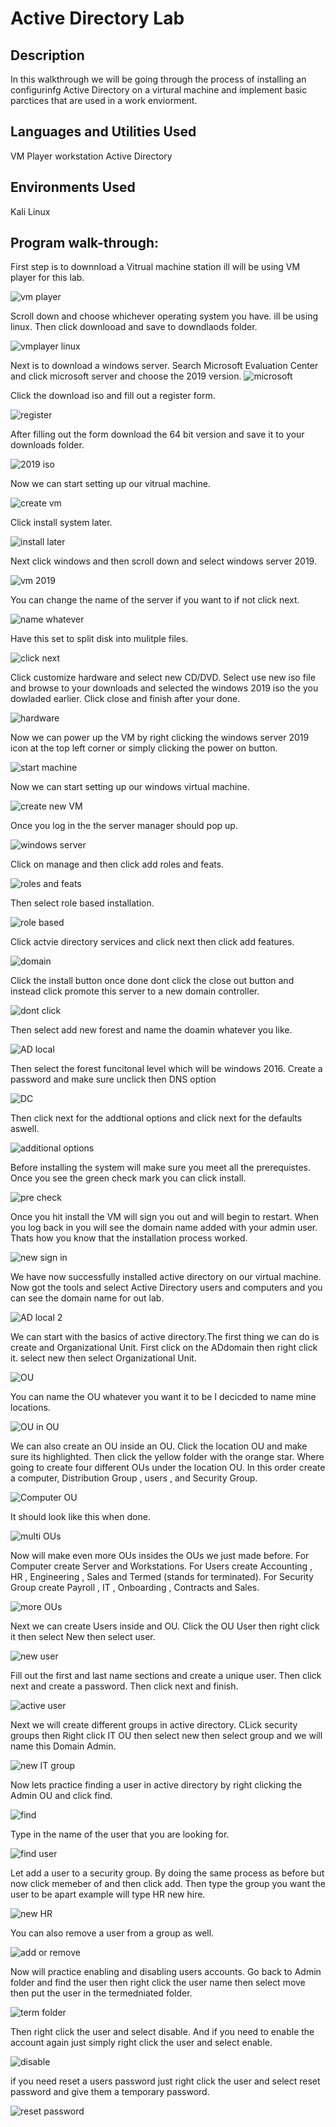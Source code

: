 <h1>Active Directory Lab</h1>



<h2>Description</h2>
In this walkthrough we will be going through the process of installing an configurinfg Active Directory on a virtural machine and implement basic parctices that are used in a work enviorment.
<br />


<h2>Languages and Utilities Used</h2>
VM Player workstation Active Directory


<h2>Environments Used </h2>

Kali Linux <b></b> 

<h2>Program walk-through:</h2>

<p align="center">

First step is to downnload a Vitrual machine station ill will be using VM player for this lab.

![vm player](https://github.com/Donjon3000/NessusTenableLab/assets/140426313/ffb9d1ff-7de2-40d8-b39c-5a9efd270caf)

Scroll down and choose whichever operating system you have. ill be using linux. Then click downlooad and save to downdlaods folder.

![vmplayer linux](https://github.com/Donjon3000/NessusTenableLab/assets/140426313/d4df0105-048a-4ae0-9413-31e2acb9c312)

Next is to download a windows server. Search Microsoft Evaluation Center and click microsoft server and choose the 2019 version.
![microsoft ](https://github.com/Donjon3000/NessusTenableLab/assets/140426313/0b225956-9538-497c-a0a4-50086833ff05)

Click the download iso and fill out a register form. 

![register](https://github.com/Donjon3000/NessusTenableLab/assets/140426313/3b81e909-230b-4743-a02b-121d511f45ca)

After filling out the form download the 64 bit version and save it to your downloads folder.

![2019 iso](https://github.com/Donjon3000/NessusTenableLab/assets/140426313/418d62cd-5ef7-47bd-a237-3c096451db5a)

Now we can start setting up our vitrual machine. 

![create vm](https://github.com/Donjon3000/NessusTenableLab/assets/140426313/d40330ed-6bfb-43f5-ae86-118fc868e35c)

Click install system later.

![install later](https://github.com/Donjon3000/NessusTenableLab/assets/140426313/74c73357-5c50-49b6-8a3a-5e9f4b8f7c42)

Next click windows and then scroll down and select windows server 2019.

![vm 2019](https://github.com/Donjon3000/NessusTenableLab/assets/140426313/e665f565-3de2-4719-ab6d-d2f54743f017)

You can change the name of the server if you want to if not click next.

![name whatever](https://github.com/Donjon3000/NessusTenableLab/assets/140426313/cfab5b33-0ef5-4841-a448-02551c2e24db)

Have this set to split disk into mulitple files.

![click next](https://github.com/Donjon3000/NessusTenableLab/assets/140426313/33c804e1-f69b-4765-bf95-f2869b2bfc99)

Click customize hardware and select new CD/DVD. Select use new iso file and browse to your downloads and selected the windows 2019 iso the you dowladed earlier. Click close and finish after your done.

![hardware](https://github.com/Donjon3000/NessusTenableLab/assets/140426313/e65a00e8-a5ea-4670-8d26-decf82d7380f)

Now we can power up the VM by right clicking the windows server 2019 icon at the top left corner or simply clicking the power on button.

![start machine](https://github.com/Donjon3000/NessusTenableLab/assets/140426313/b00f679a-72ff-4e6b-872e-ff5623b93e87)

Now we can start setting up our windows virtual machine.

![create new VM](https://github.com/Donjon3000/NessusTenableLab/assets/140426313/b250ddc4-474e-4a13-8a9f-680141a5894f)

Once you log in the the server manager should pop up. 

![windows server](https://github.com/Donjon3000/NessusTenableLab/assets/140426313/445a2f9b-1f38-4cb1-8f76-7de617f86560)

Click on manage and then click add roles and feats.

![roles and feats](https://github.com/Donjon3000/NessusTenableLab/assets/140426313/1f5b5084-5d83-4c96-b4f6-61b43d3a189d)

Then select role based installation. 

![role based](https://github.com/Donjon3000/NessusTenableLab/assets/140426313/7832420b-9ddb-4f42-a199-93cb374e6850)

Click actvie directory services and click next then click add features.

![domain](https://github.com/Donjon3000/NessusTenableLab/assets/140426313/97cf2d7c-5e83-4a0d-8e3a-2bcf41ba8dc2)

Click the install button once done dont click the close out button and instead click promote this server to a new domain controller.

![dont click](https://github.com/Donjon3000/NessusTenableLab/assets/140426313/596d44d0-1643-48e6-944d-be3a7e5a5be3)

Then select add new forest and name the doamin whatever you like.

![AD local](https://github.com/Donjon3000/NessusTenableLab/assets/140426313/7bb174e4-b47d-4196-8b54-db1de6d31eab)

Then select the forest funcitonal level which will be windows 2016. Create a password and make sure unclick then DNS option

![DC](https://github.com/Donjon3000/NessusTenableLab/assets/140426313/851de2c0-cbdd-49ed-b364-64891702af2d)

Then click next for the addtional options and click next for the defaults aswell.

![additional options](https://github.com/Donjon3000/NessusTenableLab/assets/140426313/77355bab-0a2c-41a7-bb6a-9a5ffa5f5bdb)

Before installing the system will make sure you meet all the prerequistes. Once you see the green check mark you can click install.

![pre check](https://github.com/Donjon3000/NessusTenableLab/assets/140426313/33e2b670-2080-4a0b-8429-e7e961240342)

Once you hit install the VM will sign you out and will begin to restart. When you log back in you will see the domain name added with your admin user. Thats how you know that the installation process worked.

![new sign in](https://github.com/Donjon3000/NessusTenableLab/assets/140426313/ca293eca-42ac-48f0-954b-fbfb020c66f3)

We have now successfully installed active directory on our virtual machine. Now got the tools and select Active Directory users and computers and you can see the domain name for out lab.

![AD local 2](https://github.com/Donjon3000/NessusTenableLab/assets/140426313/472f1d75-5ec7-4d8c-802c-56d2e47a14f1)

 We can start with the basics of active directory.The first thing we can do is create and Organizational Unit. First click on the ADdomain then right click it. select new then select Organizational Unit.

![OU](https://github.com/Donjon3000/NessusTenableLab/assets/140426313/b98d1073-1c6e-42a3-975e-eadaa8501555)

You can name the OU whatever you want it to be I decicded to name mine locations.

![OU in OU](https://github.com/Donjon3000/NessusTenableLab/assets/140426313/731ab8c4-8d26-4d15-89ef-6f837974b406)

We can also create an OU inside an OU. Click the location OU and make sure its highlighted. Then click the yellow folder with the orange star. Where going to create four different OUs under the location OU. In this order create a computer, Distribution Group , users , and Security Group.

![Computer OU](https://github.com/Donjon3000/NessusTenableLab/assets/140426313/cfcd2eba-b60c-4d1a-9124-8dc5b35f013b)

It should look like this when done.

![multi OUs](https://github.com/Donjon3000/NessusTenableLab/assets/140426313/21e55f73-1bc0-44d1-9eef-5a4c715315a0)

Now will make even more OUs insides the OUs we just made before. For Computer create Server and Workstations. For Users create Accounting , HR , Engineering , Sales and Termed (stands for terminated). For Security Group create Payroll , IT , Onboarding , Contracts and Sales.

![more OUs](https://github.com/Donjon3000/NessusTenableLab/assets/140426313/221a7071-1aa3-4db3-b7a6-aff465ba2af6)

Next we can create Users inside and OU. Click the OU User then right click it then select New then select user.

![new user](https://github.com/Donjon3000/NessusTenableLab/assets/140426313/133ea53f-f5c5-4f7b-a135-05a8d70eaa0a)

Fill out the first and last name sections and create a unique user. Then click next and create a password. Then click next and finish.

![active user](https://github.com/Donjon3000/NessusTenableLab/assets/140426313/5c8dacab-7264-4f03-9f5b-e1b0afcf5def)

Next we will create different groups in active directory. CLick security groups then Right click IT OU then select new then select group and we will name this Domain Admin.

![new IT group](https://github.com/Donjon3000/NessusTenableLab/assets/140426313/5eac1d1e-e3f4-47c9-8acf-1a9d48b289e4)

Now lets practice finding a user in active directory by right clicking the Admin OU and click find.

![find](https://github.com/Donjon3000/NessusTenableLab/assets/140426313/765c53bc-b0b3-40fb-b7b9-2368e312868d)

Type in the name of the user that you are looking for. 

![find user](https://github.com/Donjon3000/NessusTenableLab/assets/140426313/057bdc3a-f3cc-44ce-902f-4e7f32b7cf59)

Let add a user to a security group. By doing the same process as before but now click memeber of and then click add. Then type the group you want the user to be apart example will type HR new hire.

![new  HR](https://github.com/Donjon3000/NessusTenableLab/assets/140426313/a9ab5045-7573-4543-82cf-b3ca7d618ab2)

You can also remove a user from a group as well.

![add or remove](https://github.com/Donjon3000/NessusTenableLab/assets/140426313/5f641a6c-2e56-4c78-9eb4-f7c3da1af1ff)

Now will practice enabling and disabling users accounts. Go back to Admin folder and find the user then right click the user name then select move then put the user in the termedniated folder.

![term folder](https://github.com/Donjon3000/NessusTenableLab/assets/140426313/9fbea204-d58e-425d-b1b9-eb1d16fb9c62)

Then right click the user and select disable. And if you need to enable the account again just simply right click the user and select enable.

![disable](https://github.com/Donjon3000/NessusTenableLab/assets/140426313/a9644779-f256-4e79-a796-f6620445006f)

if you need reset a users password just right click the user and select reset password and give them a temporary password.

![reset password](https://github.com/Donjon3000/NessusTenableLab/assets/140426313/d077660f-3674-46c2-94dc-10d6d1a57324)






